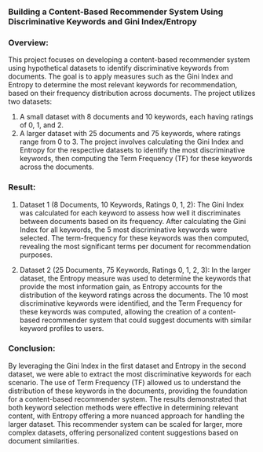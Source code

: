### Building a Content-Based Recommender System Using Discriminative Keywords and Gini Index/Entropy

### Overview:
This project focuses on developing a content-based recommender system using hypothetical datasets to identify discriminative keywords from documents. The goal is to apply measures such as the Gini Index and Entropy to determine the most relevant keywords for recommendation, based on their frequency distribution across documents. The project utilizes two datasets:
1. A small dataset with 8 documents and 10 keywords, each having ratings of 0, 1, and 2.
2. A larger dataset with 25 documents and 75 keywords, where ratings range from 0 to 3.
The project involves calculating the Gini Index and Entropy for the respective datasets to identify the most discriminative keywords, then computing the Term Frequency (TF) for these keywords across the documents.

### Result:
1. Dataset 1 (8 Documents, 10 Keywords, Ratings 0, 1, 2): The Gini Index was calculated for each keyword to assess how well it discriminates between documents based on its frequency. After calculating the Gini Index for all keywords, the 5 most discriminative keywords were selected. The term-frequency for these keywords was then computed, revealing the most significant terms per document for recommendation purposes.

2. Dataset 2 (25 Documents, 75 Keywords, Ratings 0, 1, 2, 3): In the larger dataset, the Entropy measure was used to determine the keywords that provide the most information gain, as Entropy accounts for the distribution of the keyword ratings across the documents. The 10 most discriminative keywords were identified, and the Term Frequency for these keywords was computed, allowing the creation of a content-based recommender system that could suggest documents with similar keyword profiles to users.

### Conclusion:
By leveraging the Gini Index in the first dataset and Entropy in the second dataset, we were able to extract the most discriminative keywords for each scenario. The use of Term Frequency (TF) allowed us to understand the distribution of these keywords in the documents, providing the foundation for a content-based recommender system. The results demonstrated that both keyword selection methods were effective in determining relevant content, with Entropy offering a more nuanced approach for handling the larger dataset. This recommender system can be scaled for larger, more complex datasets, offering personalized content suggestions based on document similarities.



